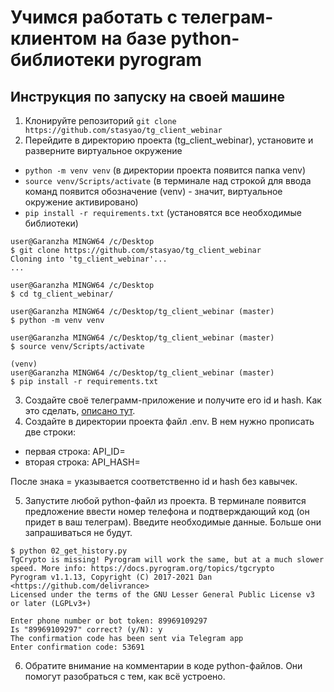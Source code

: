 # Учимся работать с телеграм-клиентом на базе python-библиотеки pyrogram

## Инструкция по запуску на своей машине

1. Клонируйте репозиторий `git clone https://github.com/stasyao/tg_client_webinar`
2. Перейдите в директорию проекта (tg_client_webinar), установите и разверните виртуальное окружение
- `python -m venv venv` (в директории проекта появится папка venv)
- `source venv/Scripts/activate` (в терминале над строкой для ввода команд появится обозначение (venv) - значит, виртуальное окружение активировано)
- `pip install -r requirements.txt` (установятся все необходимые библиотеки)

```
user@Garanzha MINGW64 /c/Desktop
$ git clone https://github.com/stasyao/tg_client_webinar
Cloning into 'tg_client_webinar'...
...

user@Garanzha MINGW64 /c/Desktop
$ cd tg_client_webinar/

user@Garanzha MINGW64 /c/Desktop/tg_client_webinar (master)
$ python -m venv venv

user@Garanzha MINGW64 /c/Desktop/tg_client_webinar (master)
$ source venv/Scripts/activate

(venv)
user@Garanzha MINGW64 /c/Desktop/tg_client_webinar (master)
$ pip install -r requirements.txt
```

3. Создайте своё телеграмм-приложение и получите его id и hash. Как это сделать, [описано тут](https://docs.google.com/document/d/1RvfjtGdEA-M_nz9v1RRCL2VNeC1fCg4SgmuFoD1BZ4I/edit?usp=sharing).
4. Создайте в директории проекта файл .env. В нем нужно прописать две строки:
- первая строка: API_ID=
- вторая строка: API_HASH= 

После знака = указывается соответственно id и hash без кавычек.

5. Запустите любой python-файл из проекта. В терминале появится предложение ввести номер телефона и подтверждающий код (он придет в ваш телеграм). Введите необходимые данные. Больше они запрашиваться не будут.

```
$ python 02_get_history.py
TgCrypto is missing! Pyrogram will work the same, but at a much slower speed. More info: https://docs.pyrogram.org/topics/tgcrypto
Pyrogram v1.1.13, Copyright (C) 2017-2021 Dan <https://github.com/delivrance>
Licensed under the terms of the GNU Lesser General Public License v3 or later (LGPLv3+)

Enter phone number or bot token: 89969109297
Is "89969109297" correct? (y/N): y
The confirmation code has been sent via Telegram app
Enter confirmation code: 53691
```

6. Обратите внимание на комментарии в коде python-файлов. Они помогут разобраться с тем, как всё устроено.
